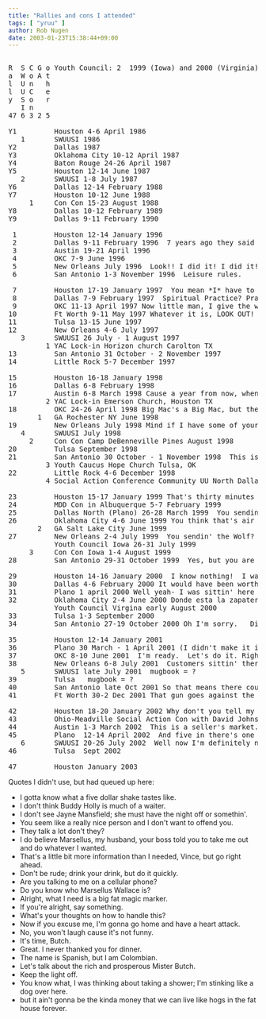 ```yaml
---
title: "Rallies and cons I attended"
tags: [ "yruu" ]
author: Rob Nugen
date: 2003-01-23T15:38:44+09:00
---
```

<pre>   
R  S C G o Youth Council: 2  1999 (Iowa) and 2000 (Virginia)
a  W o A t 
l  U n   h 
l  U C   e 
y  S o   r 
   I n     
47 6 3 2 5
                   
Y1         Houston 4-6 April 1986
   1       SWUUSI 1986 
Y2         Dallas 1987
Y3         Oklahoma City 10-12 April 1987 
Y4         Baton Rouge 24-26 April 1987 
Y5         Houston 12-14 June 1987 
   2       SWUUSI 1-8 July 1987 
Y6         Dallas 12-14 February 1988 
Y7         Houston 10-12 June 1988 
     1     Con Con 15-23 August 1988
Y8         Dallas 10-12 February 1989 
Y9         Dallas 9-11 February 1990 
                                                                   QUOTES:
 1         Houston 12-14 January 1996
 2         Dallas 9-11 February 1996  7 years ago they said I was too old.  So I came back as an advisor, and now I'm addicted.
 3         Austin 19-21 April 1996
 4         OKC 7-9 June 1996
 5         New Orleans July 1996  Look!! I did it! I did it!
 6         San Antonio 1-3 November 1996  Leisure rules.
               
 7         Houston 17-19 January 1997  You mean *I* have to send in a registration?
 8         Dallas 7-9 February 1997  Spiritual Practice? Practice more.  After worship, Silent Football!
 9         OKC 11-13 April 1997 Now little man, I give the watch to you.
10         Ft Worth 9-11 May 1997 Whatever it is, LOOK OUT! IT'S RIGHT BEHIND YOU!
11         Tulsa 13-15 June 1997
12         New Orleans 4-6 July 1997
   3       SWUUSI 26 July - 1 August 1997
         1 YAC Lock-in Horizon church Carolton TX
13         San Antonio 31 October - 2 November 1997
14         Little Rock 5-7 December 1997
              
15         Houston 16-18 January 1998
16         Dallas 6-8 February 1998
17         Austin 6-8 March 1998 Cause a year from now, when' you're kickin' it in the Caribbean, you're gonna say, "Marsellus Wallace was right."
         2 YAC Lock-in Emerson Church, Houston TX
18         OKC 24-26 April 1998 Big Mac's a Big Mac, but they call it Le Big Mac.
       1   GA Rochester NY June 1998
19         New Orleans July 1998 Mind if I have some of your tasty beverage to wash this down?
   4       SWUUSI July 1998
     2     Con Con Camp DeBenneville Pines August 1998
20         Tulsa September 1998
21         San Antonio 30 October - 1 November 1998  This is Jack, Rabbit, Slims.  An Elvis guy like you should love this place.
         3 Youth Caucus Hope Church Tulsa, OK
22         Little Rock 4-6 December 1998
         4 Social Action Conference Community UU North Dallas
	
23         Houston 15-17 January 1999 That's thirty minutes away; I'll be there in ten.
24         MDD Con in Albuquerque 5-7 February 1999
25         Dallas North (Plano) 26-28 March 1999  You sendin' The Wolf?
26         Oklahoma City 4-6 June 1999 You think that's air you're breathing now?
       2   GA Salt Lake City June 1999
27         New Orleans 2-4 July 1999  You sendin' the Wolf?
           Youth Council Iowa 26-31 July 1999
     3     Con Con Iowa 1-4 August 1999
28         San Antonio 29-31 October 1999  Yes, but you are aware there's an invention called television and on that invention they show shows?
	
29         Houston 14-16 January 2000  I know nothing!  I was not in charge.
30         Dallas 4-6 February 2000 It would have been worth him keying it just so I coulda caught him at it.
31         Plano 1 april 2000 Well yeah- I was sittin' here eatin' my muffin 'n drinkin' my coffee 'n replaying the incident in my head, when I had what alcoholics refer to as, 'a moment of clarity.'
32         Oklahoma City 2-4 June 2000 Donde esta la zapateria?
           Youth Council Virgina early August 2000
33         Tulsa 1-3 September 2000
34         San Antonio 27-19 October 2000 Oh I'm sorry.   Did I break your concentration?
	
35         Houston 12-14 January 2001
36         Plano 30 March - 1 April 2001 (I didn't make it into mugbook)
37         OKC 8-10 June 2001  I'm ready.  Let's do it. Right here. Right now.
38         New Orleans 6-8 July 2001  Customers sittin' there with food in their mouths.  They don't know what's going on.
   5       SWUUSI late July 2001  mugbook = ?
39         Tulsa   mugbook = ?
40         San Antonio late Oct 2001 So that means there could be up to five guys up there?
41         Ft Worth 30-2 Dec 2001 That gun goes against the entire idea behind piercing.

42         Houston 18-20 January 2002 Why don't you tell my man Vince here where you got the shit hid at.
43         Ohio-Meadville Social Action Con with David Johnston 1-3 February 2002 It's on the wall by the two African fellows.
44         Austin 1-3 March 2002  This is a seller's market.
45         Plano  12-14 April 2002  And five in there's one two three four five of us.
   6       SWUUSI 20-26 July 2002  Well now I'm definitely not gonna tell you cause it's been built up too much.
46         Tulsa  Sept 2002
<!           missed San Antonio because of the Marta situation >
47         Houston January 2003 
</pre>

Quotes I didn't use, but had queued up here:

* I gotta know what a five dollar shake tastes like.
* I don't think Buddy Holly is much of a waiter.
* I don't see Jayne Mansfield; she must have the night off or somethin'.
* You seem like a really nice person and I don't want to offend you.
* They talk a lot don't they?
* I do believe Marsellus, my husband, your boss told you to take me out and do whatever I wanted.
* That's a little bit more information than I needed, Vince, but go right ahead.
* Don't be rude; drink your drink, but do it quickly.
* Are you talking to me on a cellular phone?
* Do you know who Marsellus Wallace is?
* Alright, what I need is a big fat magic marker.
* If you're alright, say something.
* What's your thoughts on how to handle this?
* Now if you excuse me, I'm gonna go home and have a heart attack.
* No, you won't laugh cause it's not funny.
* It's time, Butch.
* Great.  I never thanked you for dinner.
* The name is Spanish, but I am Colombian.
* Let's talk about the rich and prosperous Mister Butch.
* Keep the light off.
* You know what, I was thinking about taking a shower; I'm stinking like a dog over here.
* but it ain't gonna be the kinda money that we can live like hogs in the fat house forever.
